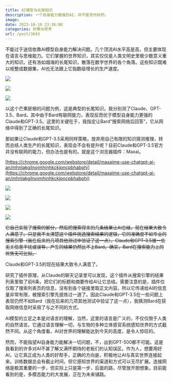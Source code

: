 ```yaml
---
title: AI模型与长尾知识
description: 一个自身能力极强的AI，并不是灵丹妙药。
image: 
date: 2023-10-10 23:38:00
categories: 折腾与思考
url: /post/3643
---
```


不能过于迷信依靠AI模型自身能力解决问题。几个顶流AI水平高是高，但主要体现在语言与思维能力。它们掌握的世界知识，其实仅仅是人类文明史里极少数意义重大的知识。还有浩如烟海的长尾知识，散落在数字世界的各个角落。这些知识既难以规整成数据集，AI也无法跟上它指数级增长的生产速度。

![](https://cdn.victor42.work/posts/2023-10/5e373f07e0f1d6cc445ff23440d48175.png)

![](https://cdn.victor42.work/posts/2023-10/bf76e92ffc1f62a8367a991ba92892d3.png)

![](https://cdn.victor42.work/posts/2023-10/f15d29bfa9fed427105aaaeb120ba45b.png)

以这个芒果胚根的问题为例，这是典型的长尾知识。我分别测了Claude、GPT-3.5、Bard。其中由于Bard有联网能力，表现反而优于模型自身能力更强的Claude和GPT-3.5。这里的关键在于，我指定让Bard“搜索网络后回答”，它从网络中得到了正确的长尾知识。

那如果让Claude和GPT-3.5采用同样策略，放弃用自己有限的知识猜测推理，转而总结人类生产的长尾知识，表现会不会有提升呢？目前Claude和GPT-3.5官方并没有联网的能力，但办法也是有的。就是这个浏览器插件：Maxai。

[https://chrome.google.com/webstore/detail/maxaime-use-chatgpt-ai-an/mhnlakgilnojmhinhkckjpncpbhabphi](https://chrome.google.com/webstore/detail/maxaime-use-chatgpt-ai-an/mhnlakgilnojmhinhkckjpncpbhabphi)

![](https://cdn.victor42.work/posts/2023-10/950c8f6bb194b893948fdcff805155c9.png)

![](https://cdn.victor42.work/posts/2023-10/b9e98c0cae51320fc9fa0592ea298956.png)

![](https://cdn.victor42.work/posts/2023-10/455533792011ed2dc9098e4418a67f78.png)

![](https://cdn.victor42.work/posts/2023-10/8af37c7c84ade486477a4f61c7c11f11.png)

~~它自己实现了搜索的部分，然后把搜索得来的几条结果让AI总结，现在结果大致令人满意了。只是我不太清楚这个插件挑选搜索结果的逻辑，它的准确度不如专业的搜索引擎（我在后来的几项其他测试中验证了这一点），Claude和GPT-3.5被一些无关信息干扰或误导，产生的结果仍然比不上Bard。确实，Bard在搜索能力上的优势无可比拟。~~

Claude和GPT-3.5的现在结果大致令人满意了。

研究了插件原理，从Claude的聊天记录里可以发现，这个插件从搜索引擎的结果列表里取了前6条，把它们的标题和摘要传给AI让它总结。需要注意的是，插件仅仅取了搜索列表页的信息，没有到各个链接里取正文内容。所以它传递给AI的信息量非常有限，被搜索引擎先提炼过一道了。因此Claude和GPT-3.5在一些问题上表现仍然不如Bard（我在后来的几项其他测试中验证了这一点），我猜测Bard在获取网络信息时采用了与之不同的方式。

AI模型的立足之本是对语言的理解，当然，这里的语言是广义的，不仅仅限于人类的自然语言。它通过语言理解一切，与生物的多种立体感官系统感知世界的方式截然不同。从这个角度看，AI对世界的理解能达到今天的高度，是令人惊叹的。

然而，不能指望AI自身能力能解决一切问题，不，出到GPT-500都不可能。这是我看到的许多对AI不甚了解又满怀期待的老板们的认知误区。作为人，想要用好AI，让它真正成为人类的好帮手，正确的方向是，积极地让AI与真实世界连接起来。训练数据总会有截止时间，但它感知世界的渠道和方式可以无尽扩展。连接网络是极其重要的一步，但实际上只是第一步，后面的路，尽管放开胆想象。目前能看到的是，多模态能力的大发展，正在为未来铺路。
